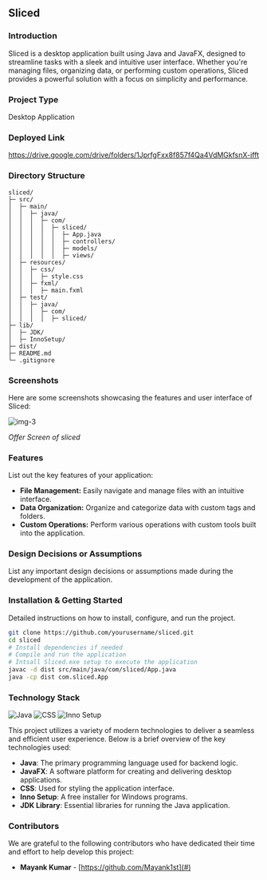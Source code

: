 ## Sliced

### Introduction
Sliced is a desktop application built using Java and JavaFX, designed to streamline tasks with a sleek and intuitive user interface. Whether you're managing files, organizing data, or performing custom operations, Sliced provides a powerful solution with a focus on simplicity and performance.

### Project Type
Desktop Application

### Deployed Link
https://drive.google.com/drive/folders/1JprfgFxx8f857f4Qa4VdMGkfsnX-ifft

### Directory Structure

```
sliced/
├─ src/
│  ├─ main/
│  │  ├─ java/
│  │  │  ├─ com/
│  │  │  │  ├─ sliced/
│  │  │  │  │  ├─ App.java
│  │  │  │  │  ├─ controllers/
│  │  │  │  │  ├─ models/
│  │  │  │  │  ├─ views/
│  ├─ resources/
│  │  ├─ css/
│  │  │  ├─ style.css
│  │  ├─ fxml/
│  │  │  ├─ main.fxml
│  ├─ test/
│  │  ├─ java/
│  │  │  ├─ com/
│  │  │  │  ├─ sliced/
├─ lib/
│  ├─ JDK/
│  ├─ InnoSetup/
├─ dist/
├─ README.md
└─ .gitignore
```

### Screenshots
Here are some screenshots showcasing the features and user interface of Sliced:

![img-3](https://github.com/user-attachments/assets/04a6e082-02a7-442c-a277-d6eab06302dc)

*Offer Screen of sliced*

### Features
List out the key features of your application:
- **File Management:** Easily navigate and manage files with an intuitive interface.
- **Data Organization:** Organize and categorize data with custom tags and folders.
- **Custom Operations:** Perform various operations with custom tools built into the application.

### Design Decisions or Assumptions
List any important design decisions or assumptions made during the development of the application.

### Installation & Getting Started
Detailed instructions on how to install, configure, and run the project.

```bash
git clone https://github.com/yourusername/sliced.git
cd sliced
# Install dependencies if needed
# Compile and run the application
# Intsall Sliced.exe setup to execute the application
javac -d dist src/main/java/com/sliced/App.java
java -cp dist com.sliced.App
```

### Technology Stack

![Java](https://img.shields.io/badge/Java-007396?style=flat&logo=java&logoColor=white)
![CSS](https://img.shields.io/badge/CSS-1572B6?style=flat&logo=css3&logoColor=white)
![Inno Setup](https://img.shields.io/badge/Inno%20Setup-99ccff?style=flat&logo=windows&logoColor=white)

This project utilizes a variety of modern technologies to deliver a seamless and efficient user experience. Below is a brief overview of the key technologies used:

- **Java**: The primary programming language used for backend logic.
- **JavaFX**: A software platform for creating and delivering desktop applications.
- **CSS**: Used for styling the application interface.
- **Inno Setup**: A free installer for Windows programs.
- **JDK Library**: Essential libraries for running the Java application.



### Contributors

We are grateful to the following contributors who have dedicated their time and effort to help develop this project:
- **Mayank Kumar** - [https://github.com/Mayank1st](#)
